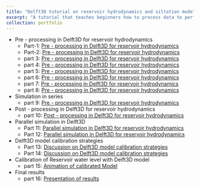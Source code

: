```yaml
---
title: "Delft3D tutorial on reservoir hydrodynamics and siltation modeling"
excerpt: "A tutorial that teaches beginners how to process data to perform reservoir modeling in Delft3D, simulation in parallel with Delft3D, and post-processing of Delft3D results. [QGIS](https://www.qgis.org/it/site/), [Delft3D](https://oss.deltares.nl/web/delft3d),[GoogleEarth](https://earth.google.com/web/), MicrosoftExcel and [tcx-converter](https://tcx-converter.software.informer.com/)"
collection: portfolio
---
```

* Pre - processing in Delft3D for reservoir hydrodynamics
  * Part-1: [Pre - processing in Delft3D for reservoir hydrodynamics](https://youtu.be/KCGg9vQ3LgM) 
  * Part-2: [Pre - processing in Delft3D for reservoir hydrodynamics](https://youtu.be/3IidO34u1oQ)
  * part 3: [Pre - processing in Delft3D for reservoir hydrodynamics](https://youtu.be/9l8Pmwm5biM)
  * part 4: [Pre - processing in Delft3D for reservoir hydrodynamics](https://youtu.be/DLev6C8akdQ)
  * part 5: [Pre - processing in Delft3D for reservoir hydrodynamics](https://youtu.be/YTHvj3-2q54)
  * part 6: [Pre - processing in Delft3D for reservoir hydrodynamics](https://youtu.be/bHUYb-rV_pU)
  * part 7: [Pre - processing in Delft3D for reservoir hydrodynamics](https://youtu.be/5pGeMu-LRrI)
  * part 8: [Pre - processing in Delft3D for reservoir hydrodynamics](https://youtu.be/TwdeVxs7ePQ)
* Simulation in series   
  * part 9: [Pre - processing in Delft3D for reservoir hydrodynamics](https://youtu.be/C2YZgQDBfkM)
* Post - processing in Delft3D for reservoir hydrodynamics
  * part 10: [Post - processing in Delft3D for reservoir hydrodynamics](https://youtu.be/vmYtlhPPqK0)  
* Parallel simulation in Delft3D
  * Part 11: [Parallel simulation in Delft3D for reservoir hydrodynamics](https://youtu.be/8Hx9JN8Bles)
  * Part 12: [Parallel simulation in Delft3D for reservoir hydrodynamics](https://youtu.be/TuPwqu2SLdw)
* Delft3D model calibration strategies
  * Part 13: [Discussion on Delft3D model calibration strategies](https://youtu.be/el_UE2H8Ldg)
  * Part 14: [Discussion on Delft3D model calibration strategies](https://youtu.be/yvyZ1Uh5q7U)
* Calibration of Reservoir water level with Delft3D model
  * part 15: [Animation of calibrated Model](https://youtu.be/FxzcrCUMULo)
* Final results 
  * part 16: [Presentation of results](https://youtu.be/MU60mncT4fY)